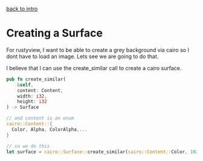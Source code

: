 [back to intro](intro.md)
# Creating a Surface
For rustyview, I want to be able to create a grey background via cairo so I dont have to load an image. Lets see we are going to do that.

I believe that I can use the create_similar call to create a cairo surface.
```rust
pub fn create_similar(
    &self, 
    content: Content, 
    width: i32, 
    height: i32
) -> Surface

// and content is an enum
cairo::Content::{
  Color, Alpha, ColorAlpha,...
}

// so we do this
let surface = cairo::Surface::create_similar(cairo::Content::Color, 1024, 768);
```
